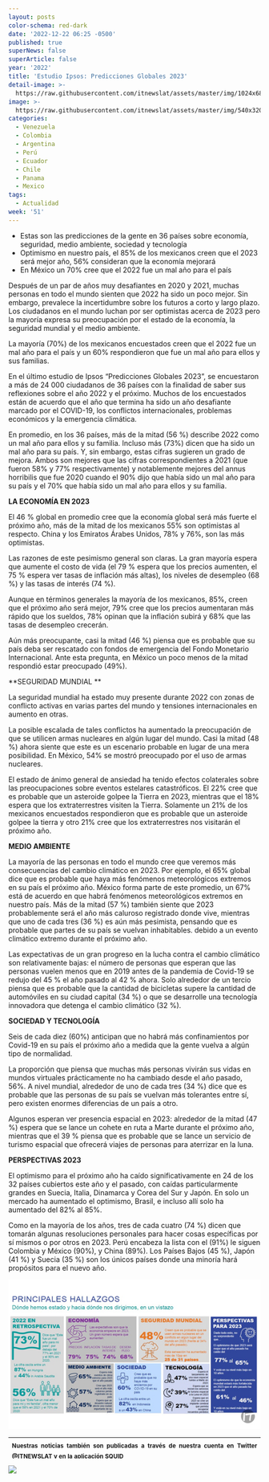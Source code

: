 ```yaml
---
layout: posts
color-schema: red-dark
date: '2022-12-22 06:25 -0500'
published: true
superNews: false
superArticle: false
year: '2022'
title: 'Estudio Ipsos: Predicciones Globales 2023'
detail-image: >-
  https://raw.githubusercontent.com/itnewslat/assets/master/img/1024x680/tendencias-2023-g.jpg
image: >-
  https://raw.githubusercontent.com/itnewslat/assets/master/img/540x320/tendencias-2023-p.jpg
categories:
  - Venezuela
  - Colombia
  - Argentina
  - Perú
  - Ecuador
  - Chile
  - Panama
  - Mexico
tags:
  - Actualidad
week: '51'
---
```

- Estas son las predicciones de la gente en 36 países sobre economía, seguridad, medio ambiente, sociedad y tecnología 
- Optimismo en nuestro país, el 85% de los mexicanos creen que el 2023 será mejor año, 56% consideran que la economía mejorará
- En México un 70% cree que el 2022 fue un mal año para el país

Después de un par de años muy desafiantes en 2020 y 2021, muchas personas en todo el mundo sienten que 2022 ha sido un poco mejor. Sin embargo, prevalece la incertidumbre sobre los futuros a corto y largo plazo. Los ciudadanos en el mundo luchan por ser optimistas acerca de 2023 pero la mayoría expresa su preocupación por el estado de la economía, la seguridad mundial y el medio ambiente.

La mayoría (70%) de los mexicanos encuestados creen que el 2022 fue un mal año para el país y un 60% respondieron que fue un mal año para ellos y sus familias. 

En el último estudio de Ipsos “Predicciones Globales 2023”, se encuestaron a más de 24 000 ciudadanos de 36 países con la finalidad de saber sus reflexiones sobre el año 2022 y el próximo. Muchos de los encuestados están de acuerdo que el año que termina ha sido un año desafiante marcado por el COVID-19, los conflictos internacionales, problemas económicos y la emergencia climática.

En promedio, en los 36 países, más de la mitad (56 %) describe 2022 como un mal año para ellos y su familia. Incluso más (73%) dicen que ha sido un mal año para su país. Y, sin embargo, estas cifras sugieren un grado de mejora. Ambos son mejores que las cifras correspondientes a 2021 (que fueron 58% y 77% respectivamente) y notablemente mejores del annus horribilis que fue 2020 cuando el 90% dijo que había sido un mal año para su país y el 70% que había sido un mal año para ellos y su familia.

**LA ECONOMÍA EN 2023**

El 46 % global en promedio cree que la economía global será más fuerte el próximo año, más de la mitad de los mexicanos 55% son optimistas al respecto. China y los Emiratos Árabes Unidos, 78% y 76%, son las más optimistas.

Las razones de este pesimismo general son claras. La gran mayoría espera que aumente el costo de vida (el 79 % espera que los precios aumenten, el 75 % espera ver tasas de inflación más altas), los niveles de desempleo (68 %) y las tasas de interés (74 %).

Aunque en términos generales la mayoría de los mexicanos, 85%, creen que el próximo año será mejor, 79% cree que los precios aumentaran más rápido que los sueldos, 78% opinan que la inflación subirá y 68% que las tasas de desempleo crecerán. 

Aún más preocupante, casi la mitad (46 %) piensa que es probable que su país deba ser rescatado con fondos de emergencia del Fondo Monetario Internacional. Ante esta pregunta, en México un poco menos de la mitad respondió estar preocupado (49%). 

**SEGURIDAD MUNDIAL **

La seguridad mundial ha estado muy presente durante 2022 con zonas de conflicto activas en varias partes del mundo y tensiones internacionales en aumento en otras.

La posible escalada de tales conflictos ha aumentado la preocupación de que se utilicen armas nucleares en algún lugar del mundo. Casi la mitad (48 %) ahora siente que este es un escenario probable en lugar de una mera posibilidad. En México, 54% se mostró preocupado por el uso de armas nucleares. 

El estado de ánimo general de ansiedad ha tenido efectos colaterales sobre las preocupaciones sobre eventos estelares catastróficos. El 22% cree que es probable que un asteroide golpee la Tierra en 2023, mientras que el 18% espera que los extraterrestres visiten la Tierra. Solamente un 21% de los mexicanos encuestados respondieron que es probable que un asteroide golpee la tierra y otro 21% cree que los extraterrestres nos visitarán el próximo año. 

**MEDIO AMBIENTE**

La mayoría de las personas en todo el mundo cree que veremos más consecuencias del cambio climático en 2023. Por ejemplo, el 65% global dice que es probable que haya más fenómenos meteorológicos extremos en su país el próximo año. México forma parte de este promedio, un 67% está de acuerdo en que habrá fenómenos meteorológicos extremos en nuestro país. 
Más de la mitad (57 %) también siente que 2023 probablemente será el año más caluroso registrado donde vive, mientras que uno de cada tres (36 %) es aún más pesimista, pensando que es probable que partes de su país se vuelvan inhabitables. debido a un evento climático extremo durante el próximo año.

Las expectativas de un gran progreso en la lucha contra el cambio climático son relativamente bajas: el número de personas que esperan que las personas vuelen menos que en 2019 antes de la pandemia de Covid-19 se redujo del 45 % el año pasado al 42 % ahora. Solo alrededor de un tercio piensa que es probable que la cantidad de bicicletas supere la cantidad de automóviles en su ciudad capital (34 %) o que se desarrolle una tecnología innovadora que detenga el cambio climático (32 %).

**SOCIEDAD Y TECNOLOGÍA**

Seis de cada diez (60%) anticipan que no habrá más confinamientos por Covid-19 en su país el próximo año a medida que la gente vuelva a algún tipo de normalidad. 

La proporción que piensa que muchas más personas vivirán sus vidas en mundos virtuales prácticamente no ha cambiado desde el año pasado, 56%.
A nivel mundial, alrededor de uno de cada tres (34 %) dice que es probable que las personas de su país se vuelvan más tolerantes entre sí, pero existen enormes diferencias de un país a otro. 

Algunos esperan ver presencia espacial en 2023: alrededor de la mitad (47 %) espera que se lance un cohete en ruta a Marte durante el próximo año, mientras que el 39 % piensa que es probable que se lance un servicio de turismo espacial que ofrecerá viajes de personas para aterrizar en la luna.

**PERSPECTIVAS 2023**

El optimismo para el próximo año ha caído significativamente en 24 de los 32 países cubiertos este año y el pasado, con caídas particularmente grandes en Suecia, Italia, Dinamarca y Corea del Sur y Japón. En solo un mercado ha aumentado el optimismo, Brasil, e incluso allí solo ha aumentado del 82% al 85%.

Como en la mayoría de los años, tres de cada cuatro (74 %) dicen que tomarán algunas resoluciones personales para hacer cosas específicas por sí mismos o por otros en 2023. Perú encabeza la lista con el (91%) le siguen Colombia y México (90%), y China (89%). Los Países Bajos (45 %), Japón (41 %) y Suecia (35 %) son los únicos países donde una minoría hará propósitos para el nuevo año.

![](https://raw.githubusercontent.com/itnewslat/assets/master/img/540x320/tendencias-2023-p.jpg)

<table style="height: 42px;" width="569">
<tbody>
<tr>
<td style="text-align: justify;"><sub><strong>Nuestras noticias también son publicadas a través de nuestra cuenta en Twitter <a href="https://twitter.com/itnewslat?lang=es">@ITNEWSLAT</a> y en la aplicación <a href="https://squidapp.co/en/">SQUID</a></strong></sub></td>
</tr>
</tbody>
</table>

<img src="https://tracker.metricool.com/c3po.jpg?hash=56f88a41e39ab42c063cc51676587a04"/>